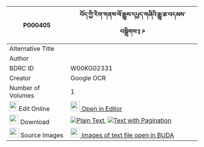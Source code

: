 |P000405|བོད་ཀྱི་རིག་གནས་ལོ་རྒྱུས་དཔྱད་གཞིའི་རྒྱུ་ཆ་བདམས་བསྒྲིགས་༔ ༩ 
| --- | --- 
|Alternative Title |
|Author | 
|BDRC ID | W00KG02331
|Creator | Google OCR
|Number of Volumes| 1
|<img width="25" src="https://img.icons8.com/color/25/000000/edit-property.png">Edit Online| [<img width="25" src="https://avatars.githubusercontent.com/u/45091458?s=200&v=4"> Open in Editor](http://editor.openpecha.org/P000405)
|<img width="25" src="https://img.icons8.com/fluent/48/000000/download-2.png"/>  Download | [![](https://img.icons8.com/color/20/000000/txt.png)Plain Text](https://github.com/Openpecha/P000405/releases/download/v1/bo_kyi_rikne_logyu_cheshyi_i_g_plain_P000405.zip), [![](https://img.icons8.com/color/20/000000/txt.png)Text with Pagination](https://github.com/Openpecha/P000405/releases/download/v1/bo_kyi_rikne_logyu_cheshyi_i_g_pages_P000405.zip)
|<img width="25" src="https://img.icons8.com/plasticine/100/000000/pictures-folder.png"/>  Source Images | [<img width="25" src="https://library.bdrc.io/icons/BUDA-small.svg"> Images of text file open in BUDA](https://library.bdrc.io/show/bdr:W00KG02331)